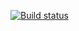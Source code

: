 [![Build status](https://ci.appveyor.com/api/projects/status/xw8lla8dpdsl0440?svg=true)](https://ci.appveyor.com/project/Sidenov/patterns)
